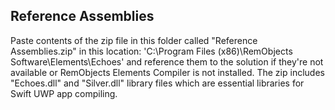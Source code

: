## Reference Assemblies
Paste contents of the zip file in this folder called "Reference Assemblies.zip" in this location:
'C:\Program Files (x86)\RemObjects Software\Elements\Echoes'
and reference them to the solution if they're not available or RemObjects Elements Compiler is not installed.
The zip includes "Echoes.dll" and "Silver.dll" library files which are essential libraries for Swift UWP app compiling.
